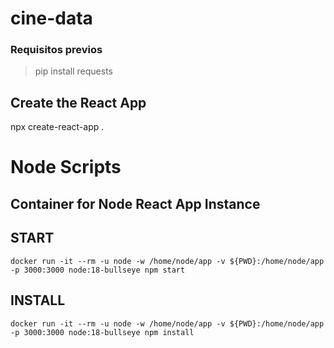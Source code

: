 # cine-data

### Requisitos previos

> pip install requests

## Create the React App
npx create-react-app .

# Node Scripts
## Container for Node React App Instance
## START
```
docker run -it --rm -u node -w /home/node/app -v ${PWD}:/home/node/app -p 3000:3000 node:18-bullseye npm start
```
## INSTALL
```
docker run -it --rm -u node -w /home/node/app -v ${PWD}:/home/node/app -p 3000:3000 node:18-bullseye npm install
```